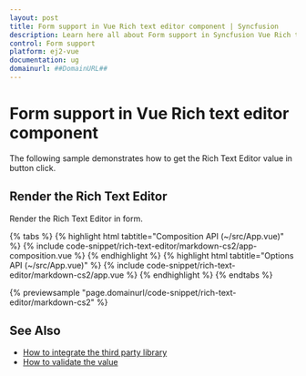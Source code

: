 ```yaml
---
layout: post
title: Form support in Vue Rich text editor component | Syncfusion
description: Learn here all about Form support in Syncfusion Vue Rich text editor component of Syncfusion Essential JS 2 and more.
control: Form support 
platform: ej2-vue
documentation: ug
domainurl: ##DomainURL##
---
```


# Form support in Vue Rich text editor component

The following sample demonstrates how to get the Rich Text Editor value in button click.

## Render the Rich Text Editor

Render the Rich Text Editor in form.

{% tabs %}
{% highlight html tabtitle="Composition API (~/src/App.vue)" %}
{% include code-snippet/rich-text-editor/markdown-cs2/app-composition.vue %}
{% endhighlight %}
{% highlight html tabtitle="Options API (~/src/App.vue)" %}
{% include code-snippet/rich-text-editor/markdown-cs2/app.vue %}
{% endhighlight %}
{% endtabs %}
        
{% previewsample "page.domainurl/code-snippet/rich-text-editor/markdown-cs2" %}

## See Also

* [How to integrate the third party library](../third-party-integration)
* [How to validate the value](../validation)